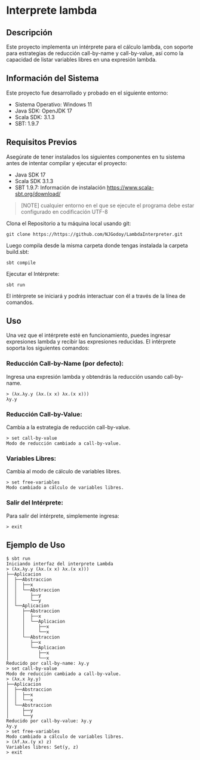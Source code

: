 # Interprete lambda
## Descripción
Este proyecto implementa un intérprete para el cálculo lambda, con soporte para estrategias de reducción call-by-name y call-by-value, así como la capacidad de listar variables libres en una expresión lambda.

## Información del Sistema
Este proyecto fue desarrollado y probado en el siguiente entorno:

- Sistema Operativo: Windows 11
- Java SDK: OpenJDK 17
- Scala SDK: 3.1.3
- SBT: 1.9.7

## Requisitos Previos
Asegúrate de tener instalados los siguientes componentes en tu sistema antes de intentar compilar y ejecutar el proyecto:

+ Java SDK 17
+ Scala SDK 3.1.3
+ SBT 1.9.7: Información de instalación https://www.scala-sbt.org/download/

>[NOTE]
cualquier entorno en el que se ejecute el programa debe estar configurado
en codificación UTF-8

Clona el Repositorio a tu máquina local usando git:
```
git clone https://https://github.com/NJGodoy/LambdaInterpreter.git
```
Luego compila desde la misma carpeta donde tengas instalada la carpeta build.sbt:
```
sbt compile
```
Ejecutar el Intérprete:
```
sbt run
```
El intérprete se iniciará y podrás interactuar con él a través de la línea de comandos.

## Uso
Una vez que el intérprete esté en funcionamiento, puedes ingresar expresiones lambda y recibir las expresiones reducidas.
El intérprete soporta los siguientes comandos:

### Reducción Call-by-Name (por defecto):
Ingresa una expresión lambda y obtendrás la reducción usando call-by-name.

```
> (λx.λy.y (λx.(x x) λx.(x x)))
λy.y
```

### Reducción Call-by-Value:
Cambia a la estrategia de reducción call-by-value.

```
> set call-by-value
Modo de reducción cambiado a call-by-value.
```

### Variables Libres: 
Cambia al modo de cálculo de variables libres.

```
> set free-variables
Modo cambiado a cálculo de variables libres.
```

### Salir del Intérprete:
Para salir del intérprete, simplemente ingresa:

```
> exit
```

## Ejemplo de Uso
```
$ sbt run
Iniciando interfaz del interprete Lambda
> (λx.λy.y (λx.(x x) λx.(x x)))
├──Aplicacion
│  ├──Abstraccion
│  │  ├──x
│  │  └──Abstraccion
│  │     ├──y
│  │     └──y
│  └──Aplicacion
│     ├──Abstraccion
│     │  ├──x
│     │  └──Aplicacion
│     │     ├──x
│     │     └──x
│     └──Abstraccion
│        ├──x
│        └──Aplicacion
│           ├──x
│           └──x
Reducido por call-by-name: λy.y
> set call-by-value
Modo de reducción cambiado a call-by-value.
> (λx.x λy.y)
├──Aplicacion
│  ├──Abstraccion
│  │  ├──x
│  │  └──x
│  └──Abstraccion
│     ├──y
│     └──y
Reducido por call-by-value: λy.y
λy.y
> set free-variables
Modo cambiado a cálculo de variables libres.
> (λf.λx.(y x) z)
Variables libres: Set(y, z)
> exit
```
